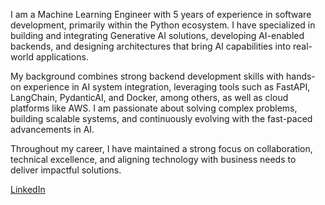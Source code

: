 I am a Machine Learning Engineer with 5 years of experience in software development, primarily within the Python ecosystem. I have specialized in building and integrating Generative AI solutions, developing AI-enabled backends, and designing architectures that bring AI capabilities into real-world applications.

My background combines strong backend development skills with hands-on experience in AI system integration, leveraging tools such as FastAPI, LangChain, PydanticAI, and Docker, among others, as well as cloud platforms like AWS. I am passionate about solving complex problems, building scalable systems, and continuously evolving with the fast-paced advancements in AI.

Throughout my career, I have maintained a strong focus on collaboration, technical excellence, and aligning technology with business needs to deliver impactful solutions.

[LinkedIn](https://www.linkedin.com/in/agus-fernandez/?locale=en_US)
